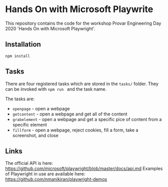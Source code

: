 # Hands On with Microsoft Playwrite

This repository contains the code for the workshop Provar Engineering Day 2020 'Hands On with Microsoft Playwright'.

## Installation

`npm install`

## Tasks

There are four registered tasks which are stored in the `tasks/` folder. They can be invoked with `npm run ` and the task name.

The tasks are:

* `openpage` - open a webpage
* `getcontent` - open a webpage and get all of the content
* `grabelement` - open a webpage and get a specific pice of content from a specific element
* `fillform` - open a webpage, reject cookies, fill a form, take a screenshot, and close

## Links

The official API is here: https://github.com/microsoft/playwright/blob/master/docs/api.md
Examples of Playwright in use are available here: https://github.com/nmanikiran/playwright-demos